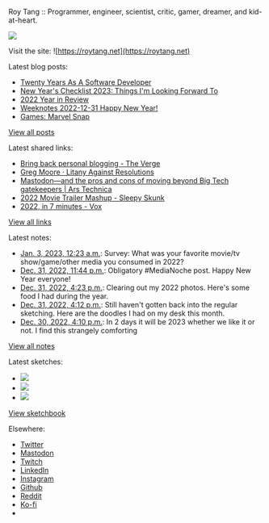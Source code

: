 Roy Tang :: Programmer, engineer, scientist, critic, gamer, dreamer, and kid-at-heart.

![](https://roytang.net/static/img/profile.jpg)

Visit the site: ![https://roytang.net](https://roytang.net)

Latest blog posts:

- [Twenty Years As A Software Developer](https://roytang.net/2023/01/twenty-years-working/)
- [New Year&#x27;s Checklist 2023: Things I&#x27;m Looking Forward To](https://roytang.net/2023/01/2023-checklist/)
- [2022 Year in Review](https://roytang.net/2023/01/2022-year-in-review/)
- [Weeknotes 2022-12-31 Happy New Year!](https://roytang.net/2022/12/weeknotes-12-31/)
- [Games: Marvel Snap](https://roytang.net/2022/12/marvel-snap/)

[View all posts](https://roytang.net/blog)

Latest shared links:

- [Bring back personal blogging - The Verge](https://roytang.net/2023/01/03b8a5ca715d7a9bd5629bc2cd7c05d0/)
- [Greg Moore · Litany Against Resolutions](https://roytang.net/2022/12/38c7d258b72516cfd10065d9ff2ad552/)
- [Mastodon—and the pros and cons of moving beyond Big Tech gatekeepers | Ars Technica](https://roytang.net/2022/12/0c7be16e76d06f8b83fa9672abb206a0/)
- [2022 Movie Trailer Mashup - Sleepy Skunk](https://roytang.net/2022/12/d0416b8642dbfb41e682f7c62cabecb1/)
- [2022, in 7 minutes - Vox](https://roytang.net/2022/12/28e9718789dbad4d5b5a2bb5f92ce52a/)

[View all links](https://roytang.net/links)

Latest notes:

- [Jan. 3, 2023, 12:23 a.m.](https://roytang.net/2023/01/ca9d958b3e384dbe91abc35a04f5a934/): Survey: What was your favorite movie/tv show/game/other media you consumed in 2022?
- [Dec. 31, 2022, 11:44 p.m.](https://roytang.net/2022/12/8b14e94c09d0cc1584a9d52fed3b258f/): Obligatory #MediaNoche post. Happy New Year everyone!
- [Dec. 31, 2022, 4:23 p.m.](https://roytang.net/2022/12/food-photodump/): Clearing out my 2022 photos. Here&#x27;s some food I had during the year.
- [Dec. 31, 2022, 4:12 p.m.](https://roytang.net/2022/12/a4c37da2d3c0cd1446559b5d3823b8a5/): Still haven&#x27;t gotten back into the regular sketching. Here are the doodles I had on my desk this month.
- [Dec. 30, 2022, 4:10 p.m.](https://roytang.net/2022/12/341cec0ff0d87c7ce8badd51d62aae5d/): In 2 days it will be 2023 whether we like it or not. I find this strangely comforting

[View all notes](https://roytang.net/notes)

Latest sketches:


- ![](https://roytang.net/media/cache/f5/83/f583e6f8cabb768e013c3292f03b5274.jpg)
- ![](https://roytang.net/media/cache/dc/31/dc31bec42193147458f2e50c9a7fe4ac.jpg)
- ![](https://roytang.net/media/cache/73/2b/732bd4c80057609c59932ce77d753675.jpg)

[View sketchbook](https://roytang.net/albums/sketchbook)


Elsewhere:

- [Twitter](https://twitter.com/roytang)
- [Mastodon](https://indieweb.social/@roytang)
- [Twitch](https://twitch.tv/twitchyroy)
- [LinkedIn](https://www.linkedin.com/in/roytang)
- [Instagram](https://instagram.com/roytang0400)
- [Github](https://github.com/roytang)
- [Reddit](https://reddit.com/u/hungryroy)
- [Ko-fi](https://ko-fi.com/roytang)
- [](mailto:hello@roytang.net)